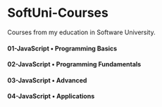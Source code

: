 # SoftUni-Courses
Courses from my education in Software University.
<br>
<h4>01-JavaScript • Programming Basics</h4>
<h4>02-JavaScript • Programming Fundamentals</h4>
<h4>03-JavaScript • Advanced</h4>
<h4>04-JavaScript • Applications</h4>
